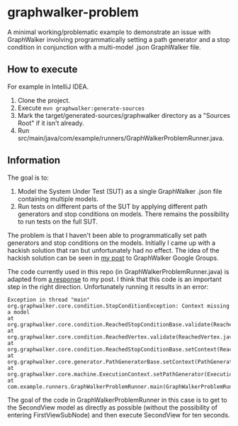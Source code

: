 # graphwalker-problem
A minimal working/problematic example to demonstrate an issue with GraphWalker involving programmatically setting a
path generator and a stop condition in conjunction with a multi-model .json GraphWalker file.

## How to execute
For example in IntelliJ IDEA.
1. Clone the project.
2. Execute `mvn graphwalker:generate-sources`
3. Mark the target/generated-sources/graphwalker directory as a "Sources Root" if it isn't already.
4. Run src/main/java/com/example/runners/GraphWalkerProblemRunner.java.

## Information
The goal is to:
1. Model the System Under Test (SUT) as a single GraphWalker .json file containing multiple models.
2. Run tests on different parts of the SUT by applying different path generators and stop conditions on models. There
   remains the possibility to run tests on the full SUT.

The problem is that I haven't been able to programmatically set path generators and stop conditions on the models.
Initially I came up with a hackish solution that ran but unfortunately had no effect. The idea of the hackish solution
can be seen in [my post](https://groups.google.com/g/graphwalker/c/BD5IsDV2VdI/m/AR1YHpFaAwAJ) to GraphWalker Google
Groups.

The code currently used in this repo (in GraphWalkerProblemRunner.java) is adapted from
[a response](https://groups.google.com/g/graphwalker/c/BD5IsDV2VdI/m/87JIgDzbAwAJ) to my post. I think that this code is
an important step in the right direction. Unfortunately running it results in an error:

```
Exception in thread "main" org.graphwalker.core.condition.StopConditionException: Context missing a model
at org.graphwalker.core.condition.ReachedStopConditionBase.validate(ReachedStopConditionBase.java:55)
at org.graphwalker.core.condition.ReachedVertex.validate(ReachedVertex.java:63)
at org.graphwalker.core.condition.ReachedStopConditionBase.setContext(ReachedStopConditionBase.java:50)
at org.graphwalker.core.generator.PathGeneratorBase.setContext(PathGeneratorBase.java:50)
at org.graphwalker.core.machine.ExecutionContext.setPathGenerator(ExecutionContext.java:138)
at com.example.runners.GraphWalkerProblemRunner.main(GraphWalkerProblemRunner.java:18)
```

The goal of the code in GraphWalkerProblemRunner in this case is to get to the SecondView model as directly as possible
(without the possibility of entering FirstViewSubNode) and then execute SecondView for ten seconds.
